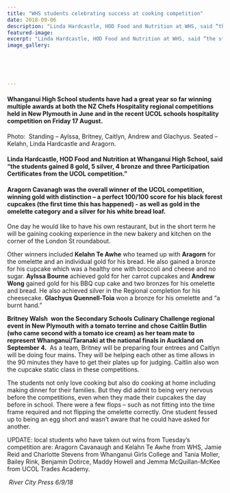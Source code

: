 ```yaml
---
title: "WHS students celebrating success at cooking competition"
date: 2018-09-06
description: "Linda Hardcastle, HOD Food and Nutrition at WHS, said “the students gained 8 gold, 5 silver, 4 bronze and three...”"
featured-image: 
excerpt: "Linda Hardcastle, HOD Food and Nutrition at WHS, said “the students gained 8 gold, 5 silver, 4 bronze and three Participation Certificates from the UCOL competition.”"
image_gallery:
	
	
	
	
	
---
```


<h4 class="BasicParagraph">Whanganui High School students have had a great year so far winning multiple awards at both the NZ Chefs Hospitality regional competitions held in New Plymouth in June and in the recent UCOL schools hospitality competition on Friday 17 August.</h4>
<p class="BasicParagraph">Photo:&nbsp; Standing &ndash; Aylssa, Britney, Caitlyn, Andrew and Glachyus.&nbsp;Seated &ndash; Kelahn, Linda Hardcastle and Aragorn.</p>
<h4 class="BasicParagraph">Linda Hardcastle, HOD Food and Nutrition at Whanganui High School, said &ldquo;the students gained 8 gold, 5 silver, 4 bronze and three Participation Certificates from the UCOL competition.&rdquo;</h4>
<h4 class="BasicParagraph">Aragorn Cavanagh was the overall winner of the UCOL competition, winning gold with distinction &ndash; a perfect 100/100 score for his black forest cupcakes (the first time this has happened) - as well as gold in the omelette category and a silver for his white bread loaf.</h4>
<p class="BasicParagraph">One day he would like to have his own restaurant, but in the short term he will be gaining cooking experience in the new bakery and kitchen on the corner of the London St roundabout.</p>
<p class="BasicParagraph">Other winners included <strong>Kelahn Te Awhe</strong> who teamed up with <strong>Aragorn</strong> for the omelette and an individual gold for his bread. He also gained a bronze for his cupcake which was a healthy one with broccoli and cheese and no sugar. <strong>Aylssa Bourne</strong> achieved gold for her carrot cupcakes and <strong>Andrew Wong</strong> gained gold for his BBQ cup cake and two bronzes for his omelette and bread. He also achieved silver in the Regional completion for his cheesecake. <strong>Glachyus Quennell-Toia</strong> won a bronze for his omelette and &ldquo;a burnt hand.&rdquo;</p>
<p class="BasicParagraph"><strong>Britney Walsh&nbsp;</strong> <strong>won the Secondary Schools Culinary Challenge regional event in New Plymouth</strong> <strong>with a tomato terrine and chose Caitlin Butlin</strong> <strong>(who came second with a tomato ice cream) as her team mate to represent Whanganui/Taranaki at the national finals in Auckland on September 4.&nbsp;</strong> As a team, Britney will be preparing four entrees and Caitlyn will be doing four mains. They will be helping each other as time allows in the 90 minutes they have to get their plates up for judging. Caitlin also won the cupcake static class in these competitions.</p>
<p class="BasicParagraph">The students not only love cooking but also do cooking at home including making dinner for their families. But they did admit to being very nervous before the competitions, even when they made their cupcakes the day before in school. There were a few flops &ndash; such as not fitting into the time frame required and not flipping the omelette correctly. One student fessed up to being an egg short and wasn&rsquo;t aware that he could have asked for another.</p>
<p>UPDATE: local students who have taken out wins from Tuesday&rsquo;s competition are: Aragorn Cavanaugh and Kelahn Te Awhe from WHS, Jamie Reid and Charlotte Stevens from Whanganui Girls College and Tania Moller, Bailey Rink, Benjamin Dotirce, Maddy Howell and Jemma McQuillan-McKee from UCOL Trades Academy.</p>
<p><em>&nbsp;River City Press 6/9/18</em></p>

